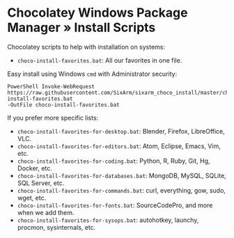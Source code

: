 # Chocolatey Windows Package Manager » Install Scripts

Chocolatey scripts to help with installation on systems:

  * `choco-install-favorites.bat`: All our favorites in one file.

Easy install using Windows `cmd` with Administrator security:

    PowerShell Invoke-WebRequest
    https://raw.githubusercontent.com/SixArm/sixarm_choco_install/master/choco-install-favorites.bat
    -OutFile choco-install-favorites.bat

If you prefer more specific lists:

  * `choco-install-favorites-for-desktop.bat`: Blender, Firefox, LibreOffice, VLC.
  * `choco-install-favorites-for-editors.bat`: Atom, Eclipse, Emacs, Vim, etc.
  * `choco-install-favorites-for-coding.bat`: Python, R, Ruby, Git, Hg, Docker, etc.
  * `choco-install-favorites-for-databases.bat`: MongoDB, MySQL, SQLite, SQL Server, etc.
  * `choco-install-favorites-for-commands.bat`: curl, everything, gow, sudo, wget, etc.
  * `choco-install-favorites-for-fonts.bat`: SourceCodePro, and more when we add them.
  * `choco-install-favorites-for-sysops.bat`: autohotkey, launchy, procmon, sysinternals, etc.
